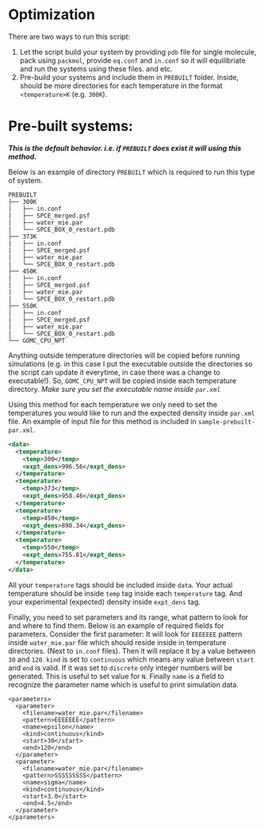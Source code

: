 # Optimization

There are two ways to run this script:
1. Let the script build your system by providing `pdb` file for single molecule, pack using `packmol`, provide `eq.conf` and `in.conf` so it will equilibriate and run the systems using these files. and etc.
2. Pre-build your systems and include them in `PREBUILT` folder. Inside, should be more directories for each temperature in the format `<temperature>K` (e.g. `300K`).

# Pre-built systems:
___This is the default behavior. i.e. if `PREBUILT` does exist it will using this method.___

Below is an example of directory `PREBUILT` which is required to run this type of system.
```
PREBUILT
├── 300K
|   ├── in.conf
|   ├── SPCE_merged.psf
|   ├── water_mie.par
|   └── SPCE_BOX_0_restart.pdb
├── 373K
|   ├── in.conf
|   ├── SPCE_merged.psf
|   ├── water_mie.par
|   └── SPCE_BOX_0_restart.pdb
├── 450K
|   ├── in.conf
|   ├── SPCE_merged.psf
|   ├── water_mie.par
|   └── SPCE_BOX_0_restart.pdb
├── 550K
|   ├── in.conf
|   ├── SPCE_merged.psf
|   ├── water_mie.par
|   └── SPCE_BOX_0_restart.pdb
└── GOMC_CPU_NPT
```

Anything outside temperature directories will be copied before running simulations (e.g. in this case I put the executable outside the directories so the script can update it everytime, in case there was a change to executable!). So, `GOMC_CPU_NPT` will be copied inside each temperature directory. _Make sure you set the executable name inside `par.xml`_

Using this method for each temperature we only need to set the temperatures you would like to run and the expected density inside `par.xml` file. An example of input file for this method is included in `sample-prebuilt-par.xml`.
```xml
<data>
  <temperature>
    <temp>300</temp>
    <expt_dens>996.56</expt_dens>
  </temperature>
  <temperature>
    <temp>373</temp>
    <expt_dens>958.46</expt_dens>
  </temperature>
  <temperature>
    <temp>450</temp>
    <expt_dens>890.34</expt_dens>
  </temperature>
  <temperature>
    <temp>550</temp>
    <expt_dens>755.81</expt_dens>
  </temperature>
</data>
```
All your `temperature` tags should be included inside `data`. Your actual temperature should be inside `temp` tag inside each `temperature` tag. And your experimental (expected) density inside `expt_dens` tag.

Finally, you need to set parameters and its range, what pattern to look for and where to find them.
Below is an example of required fields for parameters.
Consider the first parameter: It will look for `EEEEEEE` pattern inside `water_mie.par` file which should reside inside in temperature directories. (Next to `in.conf` files). Then it will replace it by a value between `30` and `120`. `kind` is set to `continuous` which means any value between `start` and `end` is valid. If it was set to `discrete` only integer numbers will be generated. This is useful to set value for `N`. Finally `name` is a field to recognize the parameter name which is useful to print simulation data.
```
<parameters>
  <parameter>
    <filename>water_mie.par</filename>
    <pattern>EEEEEEE</pattern>
    <name>epsilon</name>
    <kind>continuous</kind>
    <start>30</start>
    <end>120</end>
  </parameter>
  <parameter>
    <filename>water_mie.par</filename>
    <pattern>SSSSSSSSS</pattern>
    <name>sigma</name>
    <kind>continuous</kind>
    <start>3.0</start>
    <end>4.5</end>
  </parameter>
</parameters>
```